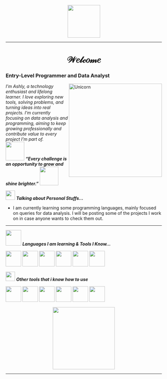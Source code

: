 <p align="center">
  <img src="https://i.pinimg.com/1200x/10/1c/cf/101ccf27867939b54e5b1806cc588756.jpg" height=105"/>
</p>
<hr>
<h1 align="center"> 𝒲𝑒𝓁𝒸𝑜𝓂𝑒 
<h3 align="left"> Entry-Level Programmer and Data Analyst </h3>
</p>


<img align="right" width=300px alt="Unicorn" src="https://media.tenor.com/VgSox1wO8eAAAAAi/pudding-dog-sanrio.gif" />
<p align="left">
  <em>
    I’m Ashly, a technology enthusiast and lifelong learner. 
    I love exploring new tools, solving problems, and turning
 ideas into real projects. I’m currently focusing on data analysis 
and programming, aiming to keep growing professionally and 
contribute value to every project I’m part of.
  </em> 
  <br>
  <img src="https://i.pinimg.com/originals/cb/a9/fa/cba9fa3707c3af2da4585eb372f71f99.gif" width="60" /> <b><i>“Every challenge is an opportunity to grow and shine brighter.”</i></b> <img src="https://i.pinimg.com/originals/cb/a9/fa/cba9fa3707c3af2da4585eb372f71f99.gif" width="60" /> 
</p>

<img src="https://i.pinimg.com/originals/1d/2e/a6/1d2ea6623a042ffd7a507c5716b76b69.gif" width="30px">&nbsp;***Talking about Personal Stuffs...***

- I am currently learning some programming languages, mainly focused on queries for data analysis. I will be posting some of the projects I work on in case anyone wants to check them out.

<hr>





 

<img src="https://i.pinimg.com/originals/cb/a9/fa/cba9fa3707c3af2da4585eb372f71f99.gif" width="50px">&nbsp;***Languages I am learning & Tools I Know...***
<p align="left">
  
 <img height="50" src="https://img.shields.io/badge/mysql-4479A1.svg?style=for-the-badge&logo=mysql&logoColor=white"> </code>
  </code> <img height="50" src="https://img.shields.io/badge/python-3670A0?style=for-the-badge&logo=python&logoColor=ffdd54"> </code>
  </code> <img height="50" src="https://img.shields.io/badge/r-%23276DC3.svg?style=for-the-badge&logo=r&logoColor=white"> </code>
  </code> <img height="50" src="https://img.shields.io/badge/pandas-%23150458.svg?style=for-the-badge&logo=pandas&logoColor=white"> </code>
  </code> <img height="50" src="https://img.shields.io/badge/jupyter-%23FA0F00.svg?style=for-the-badge&logo=jupyter&logoColor=white"> </code>
  </code> <img height="50" src="https://img.shields.io/badge/Visual%20Studio%20Code-0078d7.svg?style=for-the-badge&logo=visual-studio-code&logoColor=white"> </code>

  
<img src="https://i.pinimg.com/originals/1d/2e/a6/1d2ea6623a042ffd7a507c5716b76b69.gif" width="30px">&nbsp;***Other tools that i know how to use***
<p align="left">

  </code> <img height="50" src="https://img.shields.io/badge/power_bi-F2C811?style=for-the-badge&logo=powerbi&logoColor=black"> </code>
  </code> <img height="50" src="https://img.shields.io/badge/Canva-%2300C4CC.svg?style=for-the-badge&logo=Canva&logoColor=white"> </code>
  </code> <img height="50" src="https://img.shields.io/badge/Notion-%23000000.svg?style=for-the-badge&logo=notion&logoColor=white"> </code>
  </code> <img height="50" src="https://img.shields.io/badge/LibreOffice-%2318A303?style=for-the-badge&logo=LibreOffice&logoColor=white"> </code>
  </code> <img height="50" src="https://img.shields.io/badge/Microsoft_Excel-217346?style=for-the-badge&logo=microsoft-excel&logoColor=white"> </code>
  </code> <img height="50" src="https://img.shields.io/badge/Microsoft_Office-D83B01?style=for-the-badge&logo=microsoft-office&logoColor=white"> </code>
  
  

<p align="center">
  <img src="https://i.pinimg.com/736x/e0/79/13/e079133da3118306f236dd3320488b9a.jpg" height="200"/>
</p>

<hr>


</div>
